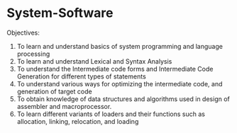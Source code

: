 # System-Software
Objectives:
1. To learn and understand basics of system programming and language processing
2. To learn and understand Lexical and Syntax Analysis
3. To understand the Intermediate code forms and Intermediate Code Generation for different types
of statements
4. To understand various ways for optimizing the intermediate code, and generation of target code
5. To obtain knowledge of data structures and algorithms used in design of assembler and
macroprocessor.
6. To learn different variants of loaders and their functions such as allocation, linking, relocation,
and loading
